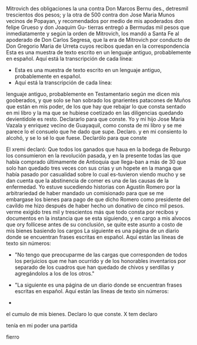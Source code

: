 Mitrovich des obligaciones la una contra Don Marcos Bernu
des., detresmil trescientos dos pesos; y la otra de 500 contra
don Jose Maria Munos vecinos de Popayan, y recomendados por
medio de mis apoderados don felipe Grueso y don Joaquim Gu-
tierras entregó a Bermudas mil pesos que inmediatamente y según la orden de Mitrovich, los mandó a Santa Fe al apoderado de Don Carlos Segresa, que la era de Mitrovich por conducto de Don Gregorio Maria de Urreta cuyos recibos quedan en la correspondencia
Esta es una muestra de texto escrito en un lenguaje antiguo, probablemente en español. Aquí está la transcripción de cada línea:

- Esta es una muestra de texto escrito en un lenguaje antiguo, probablemente en español.
- Aquí está la transcripción de cada línea:

lenguaje antiguo, probablemente en
Testamentario según me dicen mis gooberados, y que solo se han sobrado los gnarientes patacones de Muños que están en mis poder, de los que hay que rebajar lo que consta sentado en mi libro y la ma que se hubiese coetizado en las diligencias quedando
devientidole es resto. Declararlo para que conste.
Yo y mi hijo Jose Maria Vazala y enriquez vecino de Guayaquil, como consta de mi libro y se me parece lo el consuelo que he dado que supe. Declaro.
y en mi consiento lo alcohó, y se lo sé lo que fuese. Declarólo para que conste

El xremi declaró: Que todos los ganados que haua en la bodega de Reburgo los consumieron en la revolución pasada, y en la presente
todas las que había comprado últimamente de Antioquia que llega-ban a más de 30 que solo han quedado tres veces con sus crias y un hopete en la manga que había pasado por casualidad sobre lo cual es-tuvieron viendo mucho y se dan cuenta que la abstinencia de comer es una de las causas de la enfermedad.
Yo estuve sucediendo historias con Agustín Romero por la arbitrariedad de haber mandado un comisionado para que se me embargase los bienes para pago de que dicho Romero como presidente del cavildo me hizo después de haber hecho un donativo de cinco mil pesos.
verme exigido tres mil y trescientos más que todo consta por recibos y documentos en la instancia que se esta siguiendo, y en cargo a mis alvocos que ory follicese antes de su conclusión, se quite este asunto a costo de mis bienes basiendo los cargos
La siguiente es una página de un diario donde se encuentran frases escritas en español. Aquí están las líneas de texto sin números:

- "No tengo que preocuparme de las cargas que corresponden de todos los perjuicios que me han ocurrido y de los honorables inventarios por separado de los cuadros que han quedado de chivos y serdillas y agregándolos a los de los otros."
- "La siguiente es una página de un diario donde se encuentran frases escritas en español. Aquí están las líneas de texto sin números:

-
el
cumulo
de
mis
bienes.
Declaro
lo
que
conste.
X
tem
declaro

tenía
en
mi
poder
una
partida

fierro